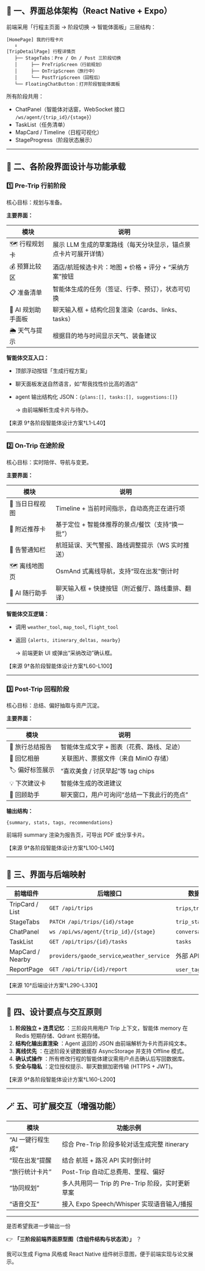
## 🎨 一、界面总体架构（React Native + Expo）

前端采用「行程主页面 → 阶段切换 → 智能体面板」三层结构：

```
[HomePage] 我的行程卡片
   ↓
[TripDetailPage] 行程详情页
   ├── StageTabs：Pre / On / Post 三阶段切换
   │     ├── PreTripScreen（行前规划）
   │     ├── OnTripScreen（旅行中）
   │     └── PostTripScreen（回程后）
   └── FloatingChatButton：打开阶段智能体面板
```

所有阶段共用：

* ChatPanel（智能体对话窗，WebSocket 接口 `/ws/agent/{trip_id}/{stage}`）
* TaskList（任务清单）
* MapCard / Timeline（日程可视化）
* StageProgress（阶段状态展示）

---

## 🧭 二、各阶段界面设计与功能承载

### 1️⃣ Pre-Trip 行前阶段

核心目标：规划与准备。

**主要界面：**

| 模块               | 说明                                                            |
| ------------------ | --------------------------------------------------------------- |
| 🗺️ 行程规划卡    | 展示 LLM 生成的草案路线（每天分块显示，锚点景点卡片可展开详情） |
| 💰 预算比较区      | 酒店/航班候选卡片：地图 + 价格 + 评分 + “采纳方案”按钮        |
| 📋 准备清单        | 智能体生成的任务（签证、行李、预订），状态可切换                |
| 💬 AI 规划助手面板 | 聊天输入框 + 结构化回复渲染（cards、links、tasks）              |
| 🌦️ 天气与提示    | 根据目的地与时间显示天气、装备建议                              |

**智能体交互入口：**

* 顶部浮动按钮「生成行程方案」
* 聊天面板发送自然语言，如“帮我找性价比高的酒店”
* agent 输出结构化 JSON：`{plans:[], tasks:[], suggestions:[]}`

  → 由前端解析生成卡片与待办。

【来源 9†各阶段智能体设计方案†L1-L40】

---

### 2️⃣ On-Trip 在途阶段

核心目标：实时陪伴、导航与变更。

**主要界面：**

| 模块            | 说明                                               |
| --------------- | -------------------------------------------------- |
| 📅 当日日程视图 | Timeline + 当前时间指示，自动高亮正在进行项        |
| 📍 附近推荐卡   | 基于定位 + 智能体推荐的景点/餐饮（支持“换一批”） |
| 🚨 告警通知栏   | 航班延误、天气警报、路线调整提示（WS 实时推送）    |
| 🗺️ 离线地图页 | OsmAnd 式离线导航，支持“现在出发”倒计时          |
| 💬 AI 随行助手  | 聊天输入框 + 快捷按钮（附近餐厅、路线重排、翻译）  |

**智能体交互逻辑：**

* 调用 `weather_tool`, `map_tool`, `flight_tool`
* 返回 `{alerts, itinerary_deltas, nearby}`

  → 前端更新 UI 或弹出“采纳改动”确认框。

【来源 9†各阶段智能体设计方案†L60-L100】

---

### 3️⃣ Post-Trip 回程阶段

核心目标：总结、偏好抽取与资产沉淀。

**主要界面：**

| 模块              | 说明                                         |
| ----------------- | -------------------------------------------- |
| 🧾 旅行总结报告   | 智能体生成文字 + 图表（花费、路线、足迹）    |
| 📸 回忆相册       | 关联图片、票据文件（来自 MinIO 存储）        |
| 🏷️ 偏好标签展示 | “喜欢美食 / 讨厌早起”等 tag chips          |
| 💡 下次建议卡     | 智能体生成的改进建议                         |
| 💬 回顾助手       | 聊天窗口，用户可询问“总结一下我此行的亮点” |

**输出结构：**

`{summary, stats, tags, recommendations}`

前端将 summary 渲染为报告页，可导出 PDF 或分享卡片。

【来源 9†各阶段智能体设计方案†L100-L140】

---

## 🧩 三、界面与后端映射

| 前端组件         | 后端接口                                        | 数据表 / 模块                |
| ---------------- | ----------------------------------------------- | ---------------------------- |
| TripCard / List  | `GET /api/trips`                              | `trips`,`trip_stages`    |
| StageTabs        | `PATCH /api/trips/{id}/stage`                 | `trip_stages`              |
| ChatPanel        | `ws /api/ws/agent/{trip_id}/{stage}`          | `conversations`            |
| TaskList         | `GET /api/trips/{id}/tasks`                   | `tasks`                    |
| MapCard / Nearby | `providers/gaode_service`,`weather_service` | 外部 API 封装                |
| ReportPage       | `GET /api/trip/{id}/report`                   | `user_tags`,`kb_entries` |

【来源 10†后端设计方案†L290-L330】

---

## 🧠 四、设计要点与交互原则

1. **阶段独立 + 连贯记忆** ：三阶段共用用户 Trip 上下文，智能体 memory 在 Redis 短期存储、Qdrant 长期存储。
2. **结构化输出直渲染** ：Agent 返回的 JSON 由前端解析为卡片而非纯文本。
3. **离线优先** ：在途阶段关键数据缓存 AsyncStorage 并支持 Offline 模式。
4. **确认式操作** ：所有修改行程的智能体建议需用户点击确认后写回数据库。
5. **安全与隐私** ：定位授权提示、聊天数据加密传输 (HTTPS + JWT)。

【来源 9†各阶段智能体设计方案†L160-L200】

---

## 🪄 五、可扩展交互（增强功能）

| 模块                | 功能示例                                         |
| ------------------- | ------------------------------------------------ |
| “AI 一键行程生成” | 综合 Pre-Trip 阶段多轮对话生成完整 itinerary     |
| “现在出发”提醒    | 结合 航班 + 路况 API 实时倒计时                  |
| “旅行统计卡片”    | Post-Trip 自动汇总费用、里程、偏好               |
| “协同规划”        | 多人共用同一 Trip 的 Pre-Trip 阶段，实时更新草案 |
| “语音交互”        | 接入 Expo Speech/Whisper 实现语音输入/播报       |

---

是否希望我进一步输出一份

👉 **「三阶段前端界面原型图（含组件结构与状态流）」** ？

我可以生成 Figma 风格或 React Native 组件树示意图，便于前端实现与论文展示。

